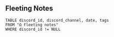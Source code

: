 ## Fleeting Notes
```dataview
TABLE discord_id, discord_channel, date, tags
FROM "Ω Fleeting notes"
WHERE discord_id != NULL
```
